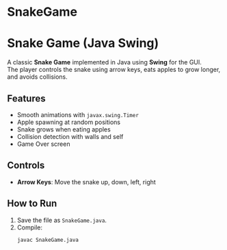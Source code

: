 # SnakeGame

# Snake Game (Java Swing)

A classic **Snake Game** implemented in Java using **Swing** for the GUI.  
The player controls the snake using arrow keys, eats apples to grow longer, and avoids collisions.

## Features
- Smooth animations with `javax.swing.Timer`
- Apple spawning at random positions
- Snake grows when eating apples
- Collision detection with walls and self
- Game Over screen

## Controls
- **Arrow Keys**: Move the snake up, down, left, right

## How to Run
1. Save the file as `SnakeGame.java`.
2. Compile:  
   ```bash
   javac SnakeGame.java
